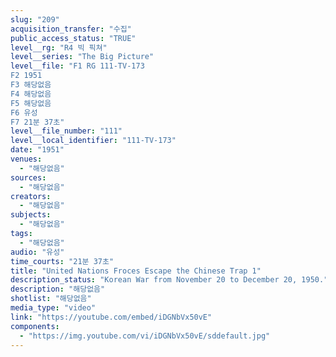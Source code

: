 ```yaml
---
slug: "209"
acquisition_transfer: "수집"
public_access_status: "TRUE"
level__rg: "R4 빅 픽쳐"
level__series: "The Big Picture"
level__file: "F1 RG 111-TV-173
F2 1951
F3 해당없음
F4 해당없음
F5 해당없음
F6 유성
F7 21분 37초"
level__file_number: "111"
level__local_identifier: "111-TV-173"
date: "1951"
venues: 
  - "해당없음"
sources: 
  - "해당없음"
creators: 
  - "해당없음"
subjects: 
  - "해당없음"
tags: 
  - "해당없음"
audio: "유성"
time_courts: "21분 37초"
title: "United Nations Froces Escape the Chinese Trap 1"
description_status: "Korean War from November 20 to December 20, 1950."
description: "해당없음"
shotlist: "해당없음"
media_type: "video"
link: "https://youtube.com/embed/iDGNbVx50vE"
components: 
  - "https://img.youtube.com/vi/iDGNbVx50vE/sddefault.jpg"
---
```

